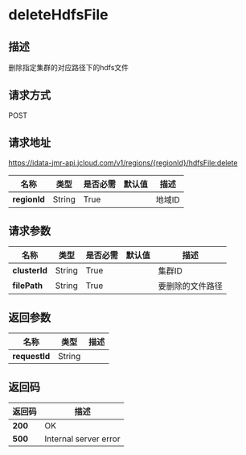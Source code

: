 # deleteHdfsFile


## 描述
删除指定集群的对应路径下的hdfs文件

## 请求方式
POST

## 请求地址
https://idata-jmr-api.jcloud.com/v1/regions/{regionId}/hdfsFile:delete

|名称|类型|是否必需|默认值|描述|
|---|---|---|---|---|
|**regionId**|String|True||地域ID|

## 请求参数
|名称|类型|是否必需|默认值|描述|
|---|---|---|---|---|
|**clusterId**|String|True||集群ID|
|**filePath**|String|True||要删除的文件路径|


## 返回参数
|名称|类型|描述|
|---|---|---|
|**requestId**|String||



## 返回码
|返回码|描述|
|---|---|
|**200**|OK|
|**500**|Internal server error|
